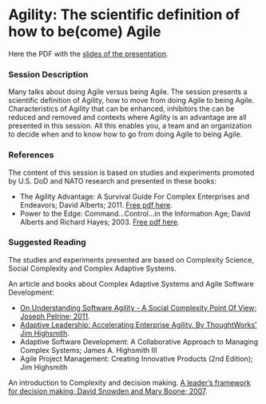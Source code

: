 # Agility: The scientific definition of how to be(come) Agile

Here the PDF with the [slides of the presentation](https://github.com/lucaminudel/FromDoingLeanAgileToBeingLeanAgile/blob/master/Agility_Slides.pdf?raw=true).

### Session Description
Many talks about doing Agile versus being Agile. The session presents a scientific definition of Agility, how to move from doing Agile to being Agile. 
Characteristics of Agility that can be enhanced, inhibitors the can be reduced and removed and contexts where Agility is an advantage are all presented in this session. 
All this enables you, a team and an organization to decide when and to know how to go from doing Agile to being Agile. 

### References
The content of this session is based on studies and experiments promoted by U.S. DoD and NATO research and presented in these books:
-  The Agility Advantage: A Survival Guide For Complex Enterprises and Endeavors; David Alberts; 2011. [Free pdf here](http://www.dodccrp.org/files/agility_advantage/Agility_Advantage_Book.pdf).
-  Power to the Edge: Command...Control...in the Information Age; David Alberts and Richard Hayes; 2003. [Free pdf here](http://www.dodccrp.org/files/Alberts_Power.pdf).

### Suggested Reading
The studies and experiments presented are based on Complexity Science, Social Complexity and Complex Adaptive Systems.

An article and books about Complex Adaptive Systems and Agile Software Development:
-  [On Understanding Software Agility - A Social Complexity Point Of View; Joseph Pelrine; 2011](http://cognitive-edge.com/uploads/articles/110510_On_Understanding_Software_Agility.pdf).
-  [Adaptive Leadership: Accelerating Enterprise Agility, By ThoughtWorks' Jim Highsmith](http://www.thoughtworks.com/news/adaptive-leadership-accelerating-enterprise-agility).
-  Adaptive Software Development: A Collaborative Approach to Managing Complex Systems; James A. Highsmith III
-  Agile Project Management: Creating Innovative Products (2nd Edition); Jim Highsmith

An introduction to Complexity and decision making. [A leader’s framework for decision making; David Snowden and Mary Boone; 2007](http://hbr.org/2007/11/a-leaders-framework-for-decision-making/).

